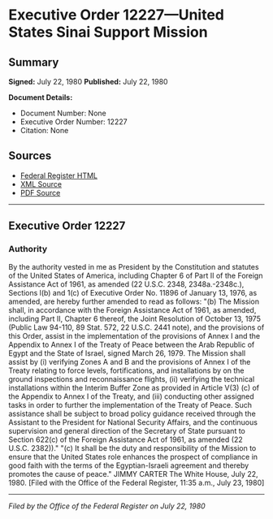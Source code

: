 # Executive Order 12227—United States Sinai Support Mission

## Summary

**Signed:** July 22, 1980
**Published:** July 22, 1980

**Document Details:**
- Document Number: None
- Executive Order Number: 12227
- Citation: None

## Sources
- [Federal Register HTML](https://www.presidency.ucsb.edu/documents/executive-order-12227-united-states-sinai-support-mission)
- [XML Source](None)
- [PDF Source](None)

---

## Executive Order 12227

### Authority

By the authority vested in me as President by the Constitution and statutes of the United States of America, including Chapter 6 of Part II of the Foreign Assistance Act of 1961, as amended (22 U.S.C. 2348, 2348a.-2348c.), Sections l(b) and 1(c) of Executive Order No. 11896 of January 13, 1976, as amended, are hereby further amended to read as follows:
"(b) The Mission shall, in accordance with the Foreign Assistance Act of 1961, as amended, including Part II, Chapter 6 thereof, the Joint Resolution of October 13, 1975 (Public Law 94-110, 89 Stat. 572, 22 U.S.C. 2441 note), and the provisions of this Order, assist in the implementation of the provisions of Annex I and the Appendix to Annex I of the Treaty of Peace between the Arab Republic of Egypt and the State of Israel, signed March 26, 1979. The Mission shall assist by (i) verifying Zones A and B and the provisions of Annex I of the Treaty relating to force levels, fortifications, and installations by on the ground inspections and reconnaissance flights, (ii) verifying the technical installations within the Interim Buffer Zone as provided in Article V(3) (c) of the Appendix to Annex I of the Treaty, and (iii) conducting other assigned tasks in order to further the implementation of the Treaty of Peace. Such assistance shall be subject to broad policy guidance received through the Assistant to the President for National Security Affairs, and the continuous supervision and general direction of the Secretary of State pursuant to Section 622(c) of the Foreign Assistance Act of 1961, as amended (22 U.S.C. 2382))."
"(c) It shall be the duty and responsibility of the Mission to ensure that the United States role enhances the prospect of compliance in good faith with the terms of the Egyptian-Israeli agreement and thereby promotes the cause of peace."
JIMMY CARTER
The White House,
July 22, 1980.
[Filed with the Office of the Federal Register, 11:35 a.m., July 23, 1980]

---

*Filed by the Office of the Federal Register on July 22, 1980*
